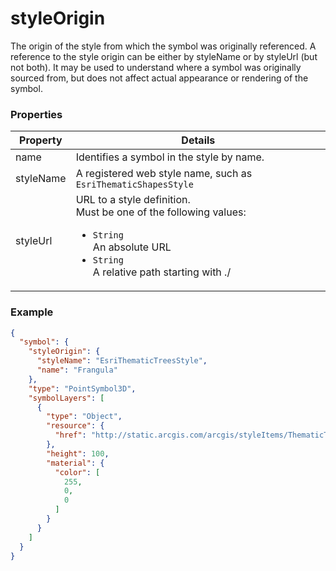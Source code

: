 # styleOrigin

The origin of the style from which the symbol was originally referenced. A reference to the style origin can be either by styleName or by styleUrl (but not both). It may be used to understand where a symbol was originally sourced from, but does not affect actual appearance or rendering of the symbol.

### Properties

| Property | Details
| --- | ---
| name | Identifies a symbol in the style by name.
| styleName | A registered web style name, such as `EsriThematicShapesStyle`
| styleUrl | URL to a style definition.<br>Must be one of the following values:<ul><li>`String`<br>An absolute URL</li><li>`String`<br>A relative path starting with ./</li></ul>


### Example

```json
{
  "symbol": {
    "styleOrigin": {
      "styleName": "EsriThematicTreesStyle",
      "name": "Frangula"
    },
    "type": "PointSymbol3D",
    "symbolLayers": [
      {
        "type": "Object",
        "resource": {
          "href": "http://static.arcgis.com/arcgis/styleItems/ThematicTrees/web/resource/FrangulaAlnus.json"
        },
        "height": 100,
        "material": {
          "color": [
            255,
            0,
            0
          ]
        }
      }
    ]
  }
}
```

